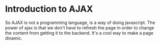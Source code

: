 # Introduction to AJAX
So AJAX is not a programming language, is a way of doing javascript. The power of ajax is that we don't have to refresh the page in order to change the content from getting it to the backend. It's a cool way to make a page dinamic.
